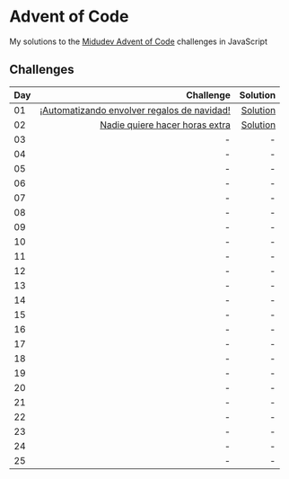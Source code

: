 # Advent of Code
My solutions to the [Midudev Advent of Code](https://adventjs.dev/es) challenges in JavaScript

## Challenges

| Day |                                               Challenge |                                          Solution |
|:----|--------------------------------------------------------:|--------------------------------------------------:|
| 01  | [¡Automatizando envolver regalos de navidad!](https://adventjs.dev/es/challenges/2022/1) | [Solution](Day_01.js) |
| 02  | [Nadie quiere hacer horas extra](https://adventjs.dev/es/challenges/2022/2) | [Solution](Day_02.js) |
| 03  |                                                       - |                                                 - |
| 04  |                                                       - |                                                 - |
| 05  |                                                       - |                                                 - |
| 06  |                                                       - |                                                 - |
| 07  |                                                       - |                                                 - |
| 08  |                                                       - |                                                 - |
| 09  |                                                       - |                                                 - |
| 10  |                                                       - |                                                 - |
| 11  |                                                       - |                                                 - |
| 12  |                                                       - |                                                 - |
| 13  |                                                       - |                                                 - |
| 14  |                                                       - |                                                 - |
| 15  |                                                       - |                                                 - |
| 16  |                                                       - |                                                 - |
| 17  |                                                       - |                                                 - |
| 18  |                                                       - |                                                 - |
| 19  |                                                       - |                                                 - |
| 20  |                                                       - |                                                 - |
| 21  |                                                       - |                                                 - |
| 22  |                                                       - |                                                 - |
| 23  |                                                       - |                                                 - |
| 24  |                                                       - |                                                 - |
| 25  |                                                       - |                                                 - |